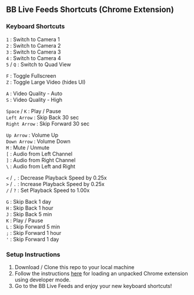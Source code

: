 ## BB Live Feeds Shortcuts (Chrome Extension)

### Keyboard Shortcuts

`1` : Switch to Camera 1  
`2` : Switch to Camera 2  
`3` : Switch to Camera 3  
`4` : Switch to Camera 4  
`5` / `Q` : Switch to Quad View

`F` : Toggle Fullscreen  
`Z` : Toggle Large Video (hides UI)

`A` : Video Quality - Auto  
`S` : Video Quality - High

`Space` / `K` : Play / Pause  
`Left Arrow` : Skip Back 30 sec  
`Right Arrow` : Skip Forward 30 sec

`Up Arrow` : Volume Up  
`Down Arrow` : Volume Down  
`M` : Mute / Unmute  
`[` : Audio from Left Channel  
`]` : Audio from Right Channel  
`\` : Audio from Left and Right

`<` / `,` : Decrease Playback Speed by 0.25x  
`>` / `.` : Increase Playback Speed by 0.25x  
`/` / `?` : Set Playback Speed to 1.00x

`G` : Skip Back 1 day  
`H` : Skip Back 1 hour  
`J` : Skip Back 5 min  
`K` : Play / Pause  
`L` : Skip Forward 5 min  
`;` : Skip Forward 1 hour  
`'` : Skip Forward 1 day

### Setup Instructions

1. Download / Clone this repo to your local machine
2. Follow the instructions [here](https://developer.chrome.com/extensions/getstarted) for loading an unpacked Chrome extension using developer mode.
3. Go to the BB Live Feeds and enjoy your new keyboard shortcuts!
